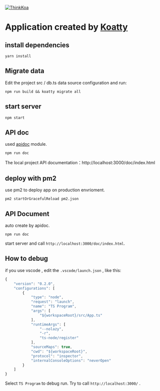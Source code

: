 [![ThinkKoa](http://thinkkoa.org/img/logo.png)](http://thinkkoa.org/koatty)

# Application created by [Koatty](https://github.com/thinkkoa/koatty)

## install dependencies

```shell
yarn install
```

## Migrate data

Edit the project src / db.ts data source configuration and run:

```shell
npm run build && koatty migrate all
```

## start server

```shell
npm start
```

## API doc

used [apidoc](https://www.npmjs.com/package/apidoc) module.
```shell
npm run doc
```
The local project API documentation：http://localhost:3000/doc/index.html


## deploy with pm2

use pm2 to deploy app on production envrioment.

```shell
pm2 startOrGracefulReload pm2.json
```

## API Document

auto create by apidoc.

```shell
npm run doc
```
start server and call `http://localhost:3000/doc/index.html`.

## How to debug

if you use vscode , edit the `.vscode/launch.json` , like this: 
```js
{
    "version": "0.2.0",
    "configurations": [
        {
            "type": "node",
            "request": "launch",
            "name": "TS Program",
            "args": [
                "${workspaceRoot}/src/App.ts"
            ],
            "runtimeArgs": [
                "--nolazy",
                "-r",
                "ts-node/register"
            ],
            "sourceMaps": true,
            "cwd": "${workspaceRoot}",
            "protocol": "inspector",
            "internalConsoleOptions": "neverOpen"
        }
    ]
}
```
Select `TS Program` to debug run. Try to call `http://localhost:3000/` .
